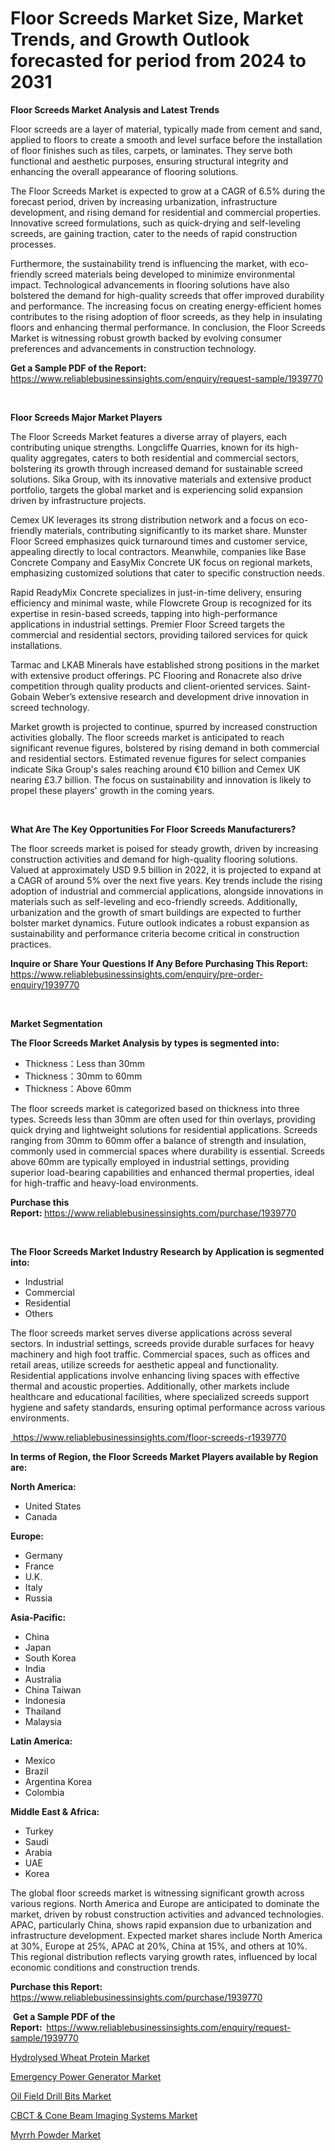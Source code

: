 <p><h1>Floor Screeds Market Size, Market Trends, and Growth Outlook forecasted for period from 2024 to 2031</h1></p><p><strong>Floor Screeds Market Analysis and Latest Trends</strong></p>
<p><p>Floor screeds are a layer of material, typically made from cement and sand, applied to floors to create a smooth and level surface before the installation of floor finishes such as tiles, carpets, or laminates. They serve both functional and aesthetic purposes, ensuring structural integrity and enhancing the overall appearance of flooring solutions. </p><p>The Floor Screeds Market is expected to grow at a CAGR of 6.5% during the forecast period, driven by increasing urbanization, infrastructure development, and rising demand for residential and commercial properties. Innovative screed formulations, such as quick-drying and self-leveling screeds, are gaining traction, cater to the needs of rapid construction processes. </p><p>Furthermore, the sustainability trend is influencing the market, with eco-friendly screed materials being developed to minimize environmental impact. Technological advancements in flooring solutions have also bolstered the demand for high-quality screeds that offer improved durability and performance. The increasing focus on creating energy-efficient homes contributes to the rising adoption of floor screeds, as they help in insulating floors and enhancing thermal performance. In conclusion, the Floor Screeds Market is witnessing robust growth backed by evolving consumer preferences and advancements in construction technology.</p></p>
<p><strong>Get a Sample PDF of the Report:&nbsp;</strong> <a href="https://www.reliablebusinessinsights.com/enquiry/request-sample/1939770?utm_campaign=102&utm_medium=2&utm_source=Github&utm_content=ia&utm_term=10112024&utm_id=floor-screeds">https://www.reliablebusinessinsights.com/enquiry/request-sample/1939770</a></p>
<p>&nbsp;</p>
<p><strong>Floor Screeds Major Market Players</strong></p>
<p><p>The Floor Screeds Market features a diverse array of players, each contributing unique strengths. Longcliffe Quarries, known for its high-quality aggregates, caters to both residential and commercial sectors, bolstering its growth through increased demand for sustainable screed solutions. Sika Group, with its innovative materials and extensive product portfolio, targets the global market and is experiencing solid expansion driven by infrastructure projects.</p><p>Cemex UK leverages its strong distribution network and a focus on eco-friendly materials, contributing significantly to its market share. Munster Floor Screed emphasizes quick turnaround times and customer service, appealing directly to local contractors. Meanwhile, companies like Base Concrete Company and EasyMix Concrete UK focus on regional markets, emphasizing customized solutions that cater to specific construction needs.</p><p>Rapid ReadyMix Concrete specializes in just-in-time delivery, ensuring efficiency and minimal waste, while Flowcrete Group is recognized for its expertise in resin-based screeds, tapping into high-performance applications in industrial settings. Premier Floor Screed targets the commercial and residential sectors, providing tailored services for quick installations.</p><p>Tarmac and LKAB Minerals have established strong positions in the market with extensive product offerings. PC Flooring and Ronacrete also drive competition through quality products and client-oriented services. Saint-Gobain Weber’s extensive research and development drive innovation in screed technology.</p><p>Market growth is projected to continue, spurred by increased construction activities globally. The floor screeds market is anticipated to reach significant revenue figures, bolstered by rising demand in both commercial and residential sectors. Estimated revenue figures for select companies indicate Sika Group's sales reaching around €10 billion and Cemex UK nearing £3.7 billion. The focus on sustainability and innovation is likely to propel these players' growth in the coming years.</p></p>
<p>&nbsp;</p>
<p><strong>What Are The Key Opportunities For Floor Screeds Manufacturers?</strong></p>
<p><p>The floor screeds market is poised for steady growth, driven by increasing construction activities and demand for high-quality flooring solutions. Valued at approximately USD 9.5 billion in 2022, it is projected to expand at a CAGR of around 5% over the next five years. Key trends include the rising adoption of industrial and commercial applications, alongside innovations in materials such as self-leveling and eco-friendly screeds. Additionally, urbanization and the growth of smart buildings are expected to further bolster market dynamics. Future outlook indicates a robust expansion as sustainability and performance criteria become critical in construction practices.</p></p>
<p><strong>Inquire or Share Your Questions If Any Before Purchasing This Report:</strong> <a href="https://www.reliablebusinessinsights.com/enquiry/pre-order-enquiry/1939770?utm_campaign=102&utm_medium=2&utm_source=Github&utm_content=ia&utm_term=10112024&utm_id=floor-screeds">https://www.reliablebusinessinsights.com/enquiry/pre-order-enquiry/1939770</a></p>
<p>&nbsp;</p>
<p><strong>Market Segmentation</strong></p>
<p><strong>The Floor Screeds Market Analysis by types is segmented into:</strong></p>
<p><ul><li>Thickness：Less than 30mm</li><li>Thickness：30mm to 60mm</li><li>Thickness：Above 60mm</li></ul></p>
<p><p>The floor screeds market is categorized based on thickness into three types. Screeds less than 30mm are often used for thin overlays, providing quick drying and lightweight solutions for residential applications. Screeds ranging from 30mm to 60mm offer a balance of strength and insulation, commonly used in commercial spaces where durability is essential. Screeds above 60mm are typically employed in industrial settings, providing superior load-bearing capabilities and enhanced thermal properties, ideal for high-traffic and heavy-load environments.</p></p>
<p><strong>Purchase this Report:&nbsp;</strong><a href="https://www.reliablebusinessinsights.com/purchase/1939770?utm_campaign=102&utm_medium=2&utm_source=Github&utm_content=ia&utm_term=10112024&utm_id=floor-screeds">https://www.reliablebusinessinsights.com/purchase/1939770</a></p>
<p>&nbsp;</p>
<p><strong>The Floor Screeds Market Industry Research by Application is segmented into:</strong></p>
<p><ul><li>Industrial</li><li>Commercial</li><li>Residential</li><li>Others</li></ul></p>
<p><p>The floor screeds market serves diverse applications across several sectors. In industrial settings, screeds provide durable surfaces for heavy machinery and high foot traffic. Commercial spaces, such as offices and retail areas, utilize screeds for aesthetic appeal and functionality. Residential applications involve enhancing living spaces with effective thermal and acoustic properties. Additionally, other markets include healthcare and educational facilities, where specialized screeds support hygiene and safety standards, ensuring optimal performance across various environments.</p></p>
<p><a href="https://www.reliablebusinessinsights.com/floor-screeds-r1939770?utm_campaign=102&utm_medium=2&utm_source=Github&utm_content=ia&utm_term=10112024&utm_id=floor-screeds">&nbsp;https://www.reliablebusinessinsights.com/floor-screeds-r1939770</a></p>
<p><strong>In terms of Region, the Floor Screeds Market Players available by Region are:</strong></p>
<p>
    <p> <strong> North America: </strong>
        <ul>
            <li>United States</li>
            <li>Canada</li>
        </ul>
        </p> 
    <p> <strong> Europe: </strong>
        <ul>
            <li>Germany</li>
            <li>France</li>
            <li>U.K.</li>
            <li>Italy</li>
            <li>Russia</li>
        </ul>
        </p> 
    <p> <strong> Asia-Pacific: </strong>
        <ul>
            <li>China</li>
            <li>Japan</li>
            <li>South Korea</li>
            <li>India</li>
            <li>Australia</li>
            <li>China Taiwan</li>
            <li>Indonesia</li>
            <li>Thailand</li>
            <li>Malaysia</li>
        </ul>
        </p> 
    <p> <strong> Latin America: </strong>
        <ul>
            <li>Mexico</li>
            <li>Brazil</li>
            <li>Argentina Korea</li>
            <li>Colombia</li>
        </ul>
        </p> 
    <p> <strong> Middle East & Africa: </strong>
        <ul>
            <li>Turkey</li>
            <li>Saudi</li>
            <li>Arabia</li>
            <li>UAE</li>
            <li>Korea</li>
        </ul>
    </p>
    </p>
<p><p>The global floor screeds market is witnessing significant growth across various regions. North America and Europe are anticipated to dominate the market, driven by robust construction activities and advanced technologies. APAC, particularly China, shows rapid expansion due to urbanization and infrastructure development. Expected market shares include North America at 30%, Europe at 25%, APAC at 20%, China at 15%, and others at 10%. This regional distribution reflects varying growth rates, influenced by local economic conditions and construction trends.</p></p>
<p><strong>Purchase this Report: </strong><a href="https://www.reliablebusinessinsights.com/purchase/1939770?utm_campaign=102&utm_medium=2&utm_source=Github&utm_content=ia&utm_term=10112024&utm_id=floor-screeds">https://www.reliablebusinessinsights.com/purchase/1939770</a></p>
<p>&nbsp;<strong>Get a Sample PDF of the Report:&nbsp;&nbsp;</strong><a href="https://www.reliablebusinessinsights.com/enquiry/request-sample/1939770?utm_campaign=102&utm_medium=2&utm_source=Github&utm_content=ia&utm_term=10112024&utm_id=floor-screeds">https://www.reliablebusinessinsights.com/enquiry/request-sample/1939770</a></p>
<p><strong></strong></p>
<p><p><a href="https://github.com/WayneHopkins413/Market-Research-Report-List-1/blob/main/hydrolysed-wheat-protein-market.md?utm_campaign=102&utm_medium=2&utm_source=Github&utm_content=ia&utm_term=10112024&utm_id=floor-screeds">Hydrolysed Wheat Protein Market</a></p><p><a href="https://www.linkedin.com/pulse/emergency-power-generator-market-global-insights-sales-pc67e?utm_campaign=102&utm_medium=2&utm_source=Github&utm_content=ia&utm_term=10112024&utm_id=floor-screeds">Emergency Power Generator Market</a></p><p><a href="https://www.linkedin.com/pulse/unlocking-growth-potential-strategic-analysis-oil-field-rcqrc?utm_campaign=102&utm_medium=2&utm_source=Github&utm_content=ia&utm_term=10112024&utm_id=floor-screeds">Oil Field Drill Bits Market</a></p><p><a href="https://issuu.com/reportprime-2/docs/cbct-cone-beam-imaging-systems-mark_d71e62d440624f?utm_campaign=102&utm_medium=2&utm_source=Github&utm_content=ia&utm_term=10112024&utm_id=floor-screeds">CBCT & Cone Beam Imaging Systems Market</a></p><p><a href="https://github.com/Armeladukagjini693/Market-Research-Report-List-1/blob/main/myrrh-powder-market.md?utm_campaign=102&utm_medium=2&utm_source=Github&utm_content=ia&utm_term=10112024&utm_id=floor-screeds">Myrrh Powder Market</a></p></p>